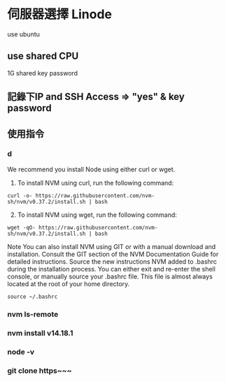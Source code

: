 



#  伺服器選擇 Linode 

use ubuntu 

## use shared CPU

1G shared 
key password 

## 記錄下IP and SSH Access => "yes" & key password


## 使用指令

### d

We recommend you install Node using either curl or wget.

1. To install NVM using curl, run the following command:
```
curl -o- https://raw.githubusercontent.com/nvm-sh/nvm/v0.37.2/install.sh | bash
```

2. To install NVM using wget, run the following command:
```
wget -qO- https://raw.githubusercontent.com/nvm-sh/nvm/v0.37.2/install.sh | bash
```
Note
You can also install NVM using GIT or with a manual download and installation. Consult the GIT section of the NVM Documentation Guide for detailed instructions.
Source the new instructions NVM added to .bashrc during the installation process. You can either exit and re-enter the shell console, or manually source your .bashrc file. This file is almost always located at the root of your home directory.

```
source ~/.bashrc
```

### nvm ls-remote

### nvm install v14.18.1

### node -v

### git clone https~~~


